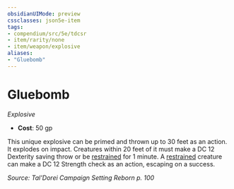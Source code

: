 ```yaml
---
obsidianUIMode: preview
cssclasses: json5e-item
tags:
- compendium/src/5e/tdcsr
- item/rarity/none
- item/weapon/explosive
aliases: 
- "Gluebomb"
---
```

# Gluebomb
*Explosive*  

- **Cost**: 50 gp

This unique explosive can be primed and thrown up to 30 feet as an action. It explodes on impact. Creatures within 20 feet of it must make a DC 12 Dexterity saving throw or be [restrained](2-Mechanics/CLI/rules/conditions.md#Restrained) for 1 minute. A [restrained](2-Mechanics/CLI/rules/conditions.md#Restrained) creature can make a DC 12 Strength check as an action, escaping on a success.

*Source: Tal'Dorei Campaign Setting Reborn p. 100*
